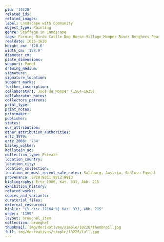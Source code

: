 ```yaml
---
pid: '10220'
related_ids: 
related_images: 
label: Landscape with Community
object_type: Painting
genre: Staffage in Landscape
tags: Farming Birds Cattle Dog Horse Village Momper River Burghers Peasants Boat Wagon
realdate: 1615-1620
height_cm: '128.6'
width_cm: '188.9'
diameter_cm: 
plate_dimensions: 
support: Panel
drawing_medium: 
signature: 
signature_location: 
support_marks: 
further_inscription: 
collaborators: Joos de Momper (1564-1635)
collaborator_notes: 
collectors_patrons: 
print_type: 
print_notes: 
printmaker: 
publisher: 
states: 
our_attribution: 
other_attribution_authorities: 
ertz_1979: 
ertz_2008: '734'
bailey_walker: 
hollstein_no: 
collection_type: Private
location_country: 
location_city: 
location_collection: 
location_or_most_recent_sale_notes: Salzburg, Austria, Schloss Fuschl
provenance: 9810|9811|9812|9813
bibliography: Ertz 1986, Kat. 331, Abb. 215
exhibition_history: 
related_works: 
copies_and_variants: 
curatorial_files: 
external_resources: 
biblio: "{% cite 17164 %} Kat. 331, Abb. 215"
order: '1199'
layout: brueghel_item
collection: brueghel
thumbnail: img/derivatives/simple/10220/thumbnail.jpg
full: img/derivatives/simple/10220/full.jpg
---
```

